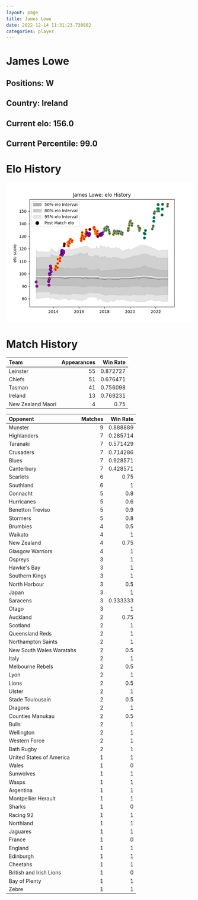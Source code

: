 ```yaml
---  
layout: page  
title: James Lowe  
date: 2022-12-14 11:31:23.730802  
categories: player  
---
```

# James Lowe

## Positions: W

## Country: Ireland

## Current elo: 156.0

## Current Percentile: 99.0

# Elo History


![elo history](history_JamesLowe.png)
# Match History


| Team              |   Appearances |   Win Rate |
|:------------------|--------------:|-----------:|
| Leinster          |            55 |   0.872727 |
| Chiefs            |            51 |   0.676471 |
| Tasman            |            41 |   0.756098 |
| Ireland           |            13 |   0.769231 |
| New Zealand Maori |             4 |   0.75     |

| Opponent                 |   Matches |   Win Rate |
|:-------------------------|----------:|-----------:|
| Munster                  |         9 |   0.888889 |
| Highlanders              |         7 |   0.285714 |
| Taranaki                 |         7 |   0.571429 |
| Crusaders                |         7 |   0.714286 |
| Blues                    |         7 |   0.928571 |
| Canterbury               |         7 |   0.428571 |
| Scarlets                 |         6 |   0.75     |
| Southland                |         6 |   1        |
| Connacht                 |         5 |   0.8      |
| Hurricanes               |         5 |   0.6      |
| Benetton Treviso         |         5 |   0.9      |
| Stormers                 |         5 |   0.8      |
| Brumbies                 |         4 |   0.5      |
| Waikato                  |         4 |   1        |
| New Zealand              |         4 |   0.75     |
| Glasgow Warriors         |         4 |   1        |
| Ospreys                  |         3 |   1        |
| Hawke's Bay              |         3 |   1        |
| Southern Kings           |         3 |   1        |
| North Harbour            |         3 |   0.5      |
| Japan                    |         3 |   1        |
| Saracens                 |         3 |   0.333333 |
| Otago                    |         3 |   1        |
| Auckland                 |         2 |   0.75     |
| Scotland                 |         2 |   1        |
| Queensland Reds          |         2 |   1        |
| Northampton Saints       |         2 |   1        |
| New South Wales Waratahs |         2 |   0.5      |
| Italy                    |         2 |   1        |
| Melbourne Rebels         |         2 |   0.5      |
| Lyon                     |         2 |   1        |
| Lions                    |         2 |   0.5      |
| Ulster                   |         2 |   1        |
| Stade Toulousain         |         2 |   0.5      |
| Dragons                  |         2 |   1        |
| Counties Manukau         |         2 |   0.5      |
| Bulls                    |         2 |   1        |
| Wellington               |         2 |   1        |
| Western Force            |         2 |   1        |
| Bath Rugby               |         2 |   1        |
| United States of America |         1 |   1        |
| Wales                    |         1 |   0        |
| Sunwolves                |         1 |   1        |
| Wasps                    |         1 |   1        |
| Argentina                |         1 |   1        |
| Montpellier Herault      |         1 |   1        |
| Sharks                   |         1 |   0        |
| Racing 92                |         1 |   1        |
| Northland                |         1 |   1        |
| Jaguares                 |         1 |   1        |
| France                   |         1 |   0        |
| England                  |         1 |   1        |
| Edinburgh                |         1 |   1        |
| Cheetahs                 |         1 |   1        |
| British and Irish Lions  |         1 |   0        |
| Bay of Plenty            |         1 |   1        |
| Zebre                    |         1 |   1        |